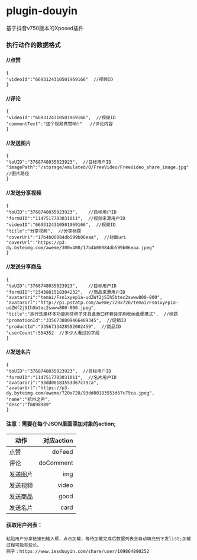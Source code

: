 # plugin-douyin
基于抖音v750版本的Xposed插件

### 执行动作的数据格式


####	//点赞

    {
	"videoId":"6693124310501969166"  //视频ID
	}
	
  
####	//评论

	{
	"videoId":"6693124310501969166",  //视频ID
	"commentText":"这个视频真赞呦!"   //评论内容
	}
  
  
####	//发送图片

	{
    "toUID":"3768748035023923",  //目标用户ID
    "imagePath":"/storage/emulated/0/FreeVideo/FreeVideo_share_image.jpg"   //图片路径
	}
  
  
#### //发送分享视频
	{
    "toUID":"3768748035023923",    //目标用户ID
    "formUID":"1147517703031011",  //视频来源用户ID
    "videoID":"6693124310501969166",  //视频ID
    "title":"分享视频",  //分享标题
    "coverUri":"17b4b00084db599b06eaa",  //封面uri
    "coverUrl":"https://p3-dy.byteimg.com/aweme/300x400/17b4b00084db599b06eaa.jpeg"
	}
  
  
####	//发送分享商品

	{
    "toUID":"3768748035023923",    //目标用户ID
    "formUID":"2343801518304232",  //商品来源用户ID
    "avatarUri":"temai/Fsn1xyep1a-udZWf2jSIh5btec2swww800-800",
    "avatarUrl":"http://p1.pstatp.com/aweme/720x720/temai/Fsn1xyep1a-udZWf2jSIh5btec2swww800-800.jpeg",
    "title":"旅行洗漱杯多功能刷牙杯子牙具盒漱口杯套装牙刷收纳盒便携式",  //标题
    "promotionId":"3356738809466489345",  //促销ID
    "productId":"3356713428592002459",  //商品ID
    "userCount":554352  //多少人看过的字段
	}
  
  
####	//发送名片

	{
    "toUID":"3768748035023923",  //目标用户ID
    "formUID":"1147517703031011",  //名片用户ID
    "avatarUri":"93dd00183553d67c79ca",
    "avatarUrl":"https://p3-dy.byteimg.com/aweme/720x720/93dd00183553d67c79ca.jpeg",
    "name":"杭州之声",
    "desc":"fm898989"
	}
  
  
#### 注意：需要在每个JSON里面添加对象的action;
| 动作        | 对应action   |
| --------   | -----:  |
| 点赞      | doFeed   |
| 评论        |   doComment   |
| 发送图片        |    img    |
| 发送视频      | video   |
| 发送商品        |   good   |
| 发送名片        |    card    |
        
	
	
#### 获取用户列表：
    粘贴用户分享链接到输入框，点击加载，等待加载完成后数据列表会自动填充到下发list;加载过程可能有些长。
    例子：https://www.iesdouyin.com/share/user/109864890252
